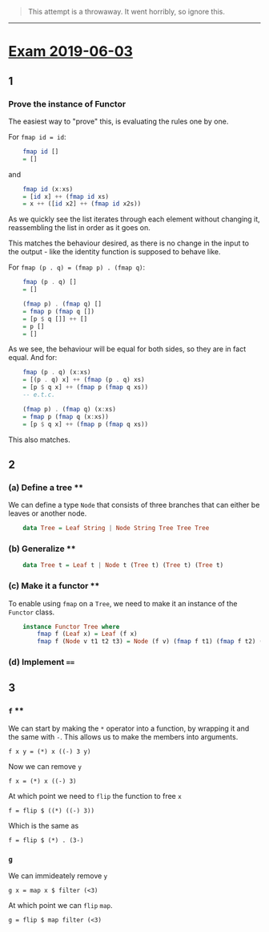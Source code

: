 > This attempt is a throwaway. It went horribly, so ignore this. 
---
# [Exam 2019-06-03](https://fileadmin.cs.lth.se/cs/Education/EDAN40/exams/edan40_190603.pdf)
## 1
### Prove the instance of Functor
The easiest way to "prove" this, is evaluating the rules one by one.

For ``fmap id = id``:
```haskell
    fmap id []
    = []
```
and
```haskell
    fmap id (x:xs)
    = [id x] ++ (fmap id xs)
    = x ++ ([id x2] ++ (fmap id x2s))
```
As we quickly see the list iterates through each element without changing it, reassembling the list in order as it goes on.

This matches the behaviour desired, as there is no change in the input to the output - like the identity function is supposed to behave like.

For ``fmap (p . q) = (fmap p) . (fmap q)``:
```haskell
    fmap (p . q) []
    = []

    (fmap p) . (fmap q) []
    = fmap p (fmap q [])
    = [p $ q []] ++ []
    = p []
    = []
```
As we see, the behaviour will be equal for both sides, so they are in fact equal.
And for:
```haskell
    fmap (p . q) (x:xs) 
    = [(p . q) x] ++ (fmap (p . q) xs)
    = [p $ q x] ++ (fmap p (fmap q xs))
    -- e.t.c.

    (fmap p) . (fmap q) (x:xs)
    = fmap p (fmap q (x:xs))
    = [p $ q x] ++ (fmap p (fmap q xs))
```
This also matches.

## 2
### (a) Define a tree **
We can define a type ``Node`` that consists of three branches that can either be leaves or another node. 

```haskell
    data Tree = Leaf String | Node String Tree Tree Tree
```

### (b) Generalize **
```haskell
    data Tree t = Leaf t | Node t (Tree t) (Tree t) (Tree t)
```

### (c) Make it a functor **
To enable using ``fmap`` on a ``Tree``, we need to make it an instance of the ``Functor`` class.
```haskell
    instance Functor Tree where
        fmap f (Leaf x) = Leaf (f x)
        fmap f (Node v t1 t2 t3) = Node (f v) (fmap f t1) (fmap f t2) (fmap f t3)
```

### (d) Implement ``==``

## 3
### ``f`` **
We can start by making the ``*`` operator into a function, by wrapping it and the same with ``-``. This allows us to make the members into arguments.

``f x y = (*) x ((-) 3 y)``

Now we can remove ``y``

``f x = (*) x ((-) 3)``

At which point we need to ``flip`` the function to free ``x``

``f = flip $ ((*) ((-) 3))``

Which is the same as

``f = flip $ (*) . (3-)``

### ``g``
We can immideately remove ``y``

``g x = map x $ filter (<3)``

At which point we can ``flip`` ``map``.

``g = flip $ map filter (<3)``
